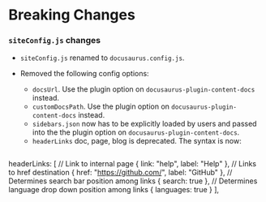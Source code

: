 # Breaking Changes

### `siteConfig.js` changes

- `siteConfig.js` renamed to `docusaurus.config.js`.
- Removed the following config options:
  - `docsUrl`. Use the plugin option on `docusaurus-plugin-content-docs` instead.
  - `customDocsPath`. Use the plugin option on `docusaurus-plugin-content-docs` instead.
  - `sidebars.json` now has to be explicitly loaded by users and passed into the the plugin option on `docusaurus-plugin-content-docs`.
  - `headerLinks` doc, page, blog is deprecated. The syntax is now:

  ```js
headerLinks: [
  // Link to internal page
  { link: "help", label: "Help" },
  // Links to href destination
  { href: "https://github.com/", label: "GitHub" },
  // Determines search bar position among links
  { search: true },
  // Determines language drop down position among links
  { languages: true }
],
```js
